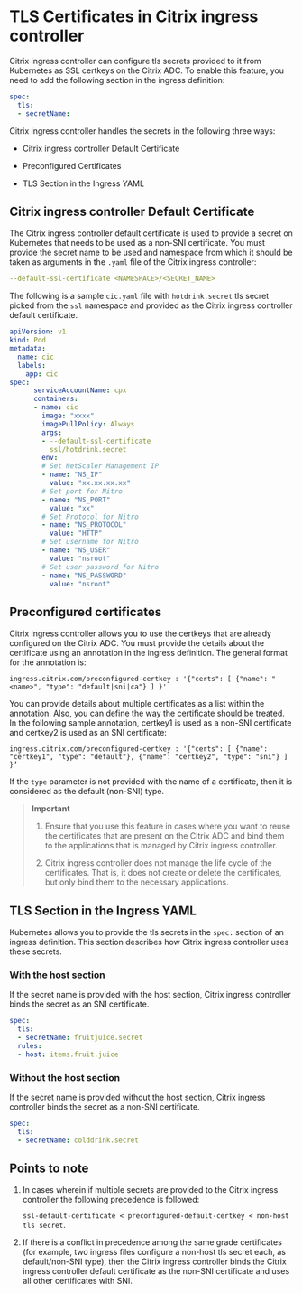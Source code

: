 # TLS Certificates in Citrix ingress controller

Citrix ingress controller can configure tls secrets provided to it from Kubernetes as SSL certkeys on the Citrix ADC. To enable this feature, you need to add the following section in the ingress definition:

```yaml
spec:
  tls:
  - secretName:
```

Citrix ingress controller handles the secrets in the following three ways:

-  Citrix ingress controller Default Certificate

-  Preconfigured Certificates

-  TLS Section in the Ingress YAML

## Citrix ingress controller Default Certificate

The Citrix ingress controller default certificate is used to provide a secret on Kubernetes that needs to be used as a non-SNI certificate. You must provide the secret name to be used and namespace from which it should be taken as arguments in the `.yaml` file of the Citrix ingress controller:

```YAML
--default-ssl-certificate <NAMESPACE>/<SECRET_NAME>
```

The following is a sample `cic.yaml` file with `hotdrink.secret` tls secret picked from the `ssl` namespace and provided as the Citrix ingress controller default certificate.

```YAML
apiVersion: v1
kind: Pod
metadata:
  name: cic
  labels:
    app: cic
spec:
      serviceAccountName: cpx
      containers:
      - name: cic
        image: "xxxx"
        imagePullPolicy: Always
        args:
        - --default-ssl-certificate
          ssl/hotdrink.secret
        env:
        # Set NetScaler Management IP
        - name: "NS_IP"
          value: "xx.xx.xx.xx"
        # Set port for Nitro
        - name: "NS_PORT"
          value: "xx"
        # Set Protocol for Nitro
        - name: "NS_PROTOCOL"
          value: "HTTP"
        # Set username for Nitro
        - name: "NS_USER"
          value: "nsroot"
        # Set user password for Nitro
        - name: "NS_PASSWORD"
          value: "nsroot"
```

## Preconfigured certificates

Citrix ingress controller allows you to use the certkeys that are already configured on the Citrix ADC. You must provide the details about the certificate using an annotation in the ingress definition. The general format for the annotation is:

    ingress.citrix.com/preconfigured-certkey : '{"certs": [ {"name": "<name>", "type": "default|sni|ca"} ] }'

You can provide details about multiple certificates as a list within the annotation. Also, you can define the way the certificate should be treated. In the following sample annotation, certkey1 is used as a non-SNI certificate and certkey2 is used as an SNI certificate:

    ingress.citrix.com/preconfigured-certkey : '{"certs": [ {"name": "certkey1", "type": "default"}, {"name": "certkey2", "type": "sni"} ] }’

If the `type` parameter is not provided with the name of a certificate, then it is considered as the default (non-SNI) type.

>**Important**
>
>1.  Ensure that you use this feature in cases where you want to reuse the certificates that are present on the Citrix ADC and bind them to the applications that is managed by Citrix ingress controller.
>
>2.  Citrix ingress controller does not manage the life cycle of the certificates. That is, it does not create or delete the certificates, but only bind them to the necessary applications.

## TLS Section in the Ingress YAML

Kubernetes allows you to provide the tls secrets in the `spec:` section of an ingress definition. This section describes how Citrix ingress controller uses these secrets.

### With the host section

If the secret name is provided with the host section, Citrix ingress controller binds the secret as an SNI certificate.

```YAML
spec:
  tls:
  - secretName: fruitjuice.secret
  rules:
  - host: items.fruit.juice
```

### Without the host section

If the secret name is provided without the host section, Citrix ingress controller binds the secret as a non-SNI certificate.

```yml
spec:
  tls:
  - secretName: colddrink.secret
```

## Points to note

1.  In cases wherein if multiple secrets are provided to the Citrix ingress controller the following precedence is followed:

    ```ssl-default-certificate < preconfigured-default-certkey < non-host tls secret```.

2.  If there is a conflict in precedence among the same grade certificates (for example, two ingress files configure a non-host tls secret each, as default/non-SNI type), then the Citrix ingress controller binds the Citrix ingress controller default certificate as the non-SNI certificate and uses all other certificates with SNI.
